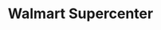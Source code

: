 ---
title: "Walmart Supercenter"
url: /knoxville/walmart-supercenter-walbrook-drive/
shop: supermarket
---